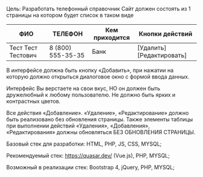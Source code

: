 Цель: Разработать телефонный справочник
Сайт должен состоять из 1 страницы на котором будет список в таком виде

ФИО | ТЕЛЕФОН | Кем приходится | Кнопки действий
--- | --- | --- | ---
Тест Тест Тестович | 8 (800) 555-35-35 | Банк |\[Удалить] \[Редактировать] |                 |

В интерфейсе должна быть кнопку «Добавить», при нажатии на которую должно открыться диалоговое окно с формой ввода данных.

Интерфейс Вы верстаете на свои вкус, НО он должен быть дружелюбный к любому пользователю. Не должно быть ярких и контрастных цветов.

Все действия «Добавление». «Удаление», «Редактирование» должно быть реализовано без обновления страницы. Также элементы таблицы при выполнении действий «Удаления», «Добавления», «Редактирования»  должны обновляться БЕЗ ОБНОВЛЕНИЯ СТРАНИЦЫ.

Базовый стек для разработки: HTML, PHP, JS, CSS, MYSQL;

Рекомендуемый стек: https://quasar.dev/ (Vue.js), PHP, MYSQL;

Возможный в реализации стек: Bootstrap 4, jQuery, PHP, MYSQL;